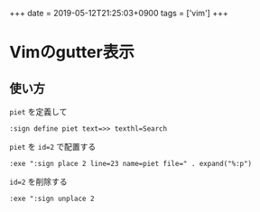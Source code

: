 +++
date = 2019-05-12T21:25:03+0900
tags = ['vim']
+++

# Vimのgutter表示

## 使い方

`piet` を定義して

```vim
:sign define piet text=>> texthl=Search
```

`piet` を `id=2` で配置する

```vim
:exe ":sign place 2 line=23 name=piet file=" . expand("%:p")
```

`id=2` を削除する

```vim
:exe ":sign unplace 2
```

